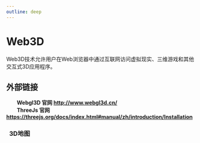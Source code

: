 ```yaml
---
outline: deep
---
```


# Web3D
  Web3D技术允许用户在Web浏览器中通过互联网访问虚拟现实、三维游戏和其他交互式3D应用程序。

## 外部链接
  **&emsp;&emsp;Webgl3D 官网 http://www.webgl3d.cn/**  
  **&emsp;&emsp;ThreeJs 官网 https://threejs.org/docs/index.html#manual/zh/introduction/Installation**

  ### &nbsp;&nbsp;3D地图

